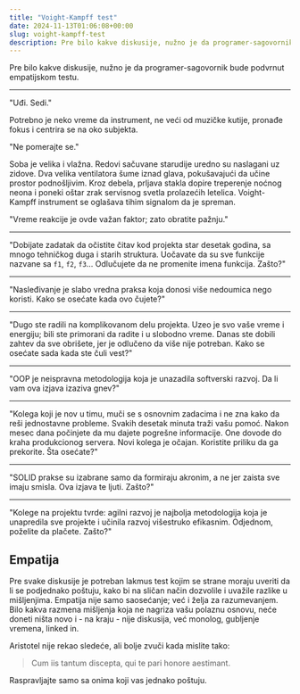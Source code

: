 ```yaml
---
title: "Voight-Kampff test"
date: 2024-11-13T01:06:08+00:00
slug: voight-kampff-test
description: Pre bilo kakve diskusije, nužno je da programer-sagovornik bude podvrnut empatijskom testu.
---
```


Pre bilo kakve diskusije, nužno je da programer-sagovornik bude podvrnut empatijskom testu.

---

"Uđi. Sedi."

Potrebno je neko vreme da instrument, ne veći od muzičke kutije, pronađe fokus i centrira se na oko subjekta.

"Ne pomerajte se."

Soba je velika i vlažna. Redovi sačuvane starudije uredno su naslagani uz zidove. Dva velika ventilatora šume iznad glava, pokušavajući da učine prostor podnošljivim. Kroz debela, prljava stakla dopire treperenje noćnog neona i poneki oštar zrak servisnog svetla prolazećih letelica. Voight-Kampff instrument se oglašava tihim signalom da je spreman.

"Vreme reakcije je ovde važan faktor; zato obratite pažnju."

---

"Dobijate zadatak da očistite čitav kod projekta star desetak godina, sa mnogo tehničkog duga i starih struktura. Uočavate da su sve funkcije nazvane sa `f1`, `f2`, `f3`... Odlučujete da ne promenite imena funkcija. Zašto?"

---

"Nasleđivanje je slabo vredna praksa koja donosi više nedoumica nego koristi. Kako se osećate kada ovo čujete?"

---

"Dugo ste radili na komplikovanom delu projekta. Uzeo je svo vaše vreme i energiju; bili ste primorani da radite i u slobodno vreme. Danas ste dobili zahtev da sve obrišete, jer je odlučeno da više nije potreban. Kako se osećate sada kada ste čuli vest?"

---

"OOP je neispravna metodologija koja je unazadila softverski razvoj. Da li vam ova izjava izaziva gnev?"

---

"Kolega koji je nov u timu, muči se s osnovnim zadacima i ne zna kako da reši jednostavne probleme. Svakih desetak minuta traži vašu pomoć. Nakon mesec dana počinjete da mu dajete pogrešne informacije. One dovode do kraha produkcionog servera. Novi kolega je očajan. Koristite priliku da ga prekorite. Šta osećate?"

---

"SOLID prakse su izabrane samo da formiraju akronim, a ne jer zaista sve imaju smisla. Ova izjava te ljuti. Zašto?"

---

"Kolege na projektu tvrde: agilni razvoj je najbolja metodologija koja je unapredila sve projekte i učinila razvoj višestruko efikasnim. Odjednom, poželite da plačete. Zašto?"

## Empatija

Pre svake diskusije je potreban lakmus test kojim se strane moraju uveriti da li se podjednako poštuju, kako bi na sličan način dozvolile i uvažile razlike u mišljenjima. Empatija nije samo saosećanje; već i želja za razumevanjem. Bilo kakva razmena mišljenja koja ne nagriza vašu polaznu osnovu, neće doneti ništa novo i - na kraju - nije diskusija, već monolog, gubljenje vremena, linked in.

Aristotel nije rekao sledeće, ali bolje zvuči kada mislite tako:

> Cum iis tantum discepta, qui te pari honore aestimant.

Raspravljajte samo sa onima koji vas jednako poštuju.
